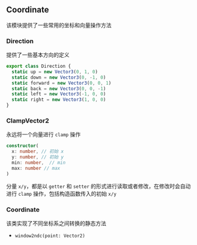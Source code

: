 ## Coordinate

该模块提供了一些常用的坐标和向量操作方法

### Direction

提供了一些基本方向的定义

```typescript
export class Direction {
  static up = new Vector3(0, 1, 0)
  static down = new Vector3(0, -1, 0)
  static forward = new Vector3(0, 0, 1)
  static back = new Vector3(0, 0, -1)
  static left = new Vector3(-1, 0, 0)
  static right = new Vector3(1, 0, 0)
}
```

### ClampVector2

永远将一个向量进行 `clamp` 操作

```typescript
constructor(
  x: number, // 初始 x
  y: number, // 初始 y
  min: number,  // min
  max: number // max
)
```

分量 `x/y`，都是以 `getter` 和 `setter` 的形式进行读取或者修改，在修改时会自动进行 `clamp` 操作，包括构造函数传入的初始 `x/y`

### Coordinate

该类实现了不同坐标系之间转换的静态方法

- `window2ndc(point: Vector2)`